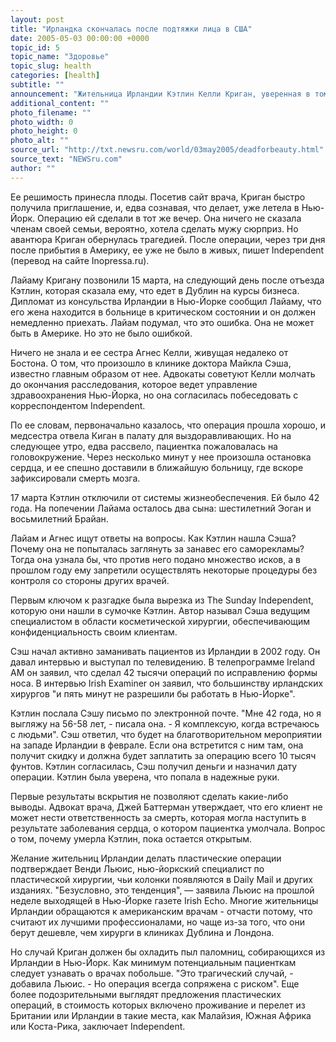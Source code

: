 ```yaml
---
layout: post
title: "Ирландка скончалась после подтяжки лица в США"
date: 2005-05-03 00:00:00 +0000
topic_id: 5
topic_name: "Здоровье"
topic_slug: health
categories: [health]
subtitle: ""
announcement: "Жительница Ирландии Кэтлин Келли Криган, уверенная в том, что красота покидает ее, приняла решение, которое всего несколько лет назад показалось бы немыслимым жене фермера и матери двух детей: она сделает подтяжку лица у знаменитого хирурга с Манхэттена, о котором она читала в газетах."
additional_content: ""
photo_filename: ""
photo_width: 0
photo_height: 0
photo_alt: ""
source_url: "http://txt.newsru.com/world/03may2005/deadforbeauty.html"
source_text: "NEWSru.com"
author: ""
---
```

Ее решимость принесла плоды. Посетив сайт врача, Криган быстро получила приглашение, и, едва сознавая, что делает, уже летела в Нью-Йорк. Операцию ей сделали в тот же вечер. Она ничего не сказала членам своей семьи, вероятно, хотела сделать мужу сюрприз. Но авантюра Криган обернулась трагедией. После операции, через три дня после прибытия в Америку, ее уже не было в живых, пишет Independent (перевод на сайте Inopressa.ru).

Лайаму Кригану позвонили 15 марта, на следующий день после отъезда Кэтлин, которая сказала ему, что едет в Дублин на курсы бизнеса. Дипломат из консульства Ирландии в Нью-Йорке сообщил Лайаму, что его жена находится в больнице в критическом состоянии и он должен немедленно приехать. Лайам подумал, что это ошибка. Она не может быть в Америке. Но это не было ошибкой.

Ничего не знала и ее сестра Агнес Келли, живущая недалеко от Бостона. О том, что произошло в клинике доктора Майкла Сэша, известно главным образом от нее. Адвокаты советуют Келли молчать до окончания расследования, которое ведет управление здравоохранения Нью-Йорка, но она согласилась побеседовать с корреспондентом Independent.

По ее словам, первоначально казалось, что операция прошла хорошо, и медсестра отвела Киган в палату для выздоравливающих. Но на следующее утро, едва рассвело, пациентка пожаловалась на головокружение. Через несколько минут у нее произошла остановка сердца, и ее спешно доставили в ближайшую больницу, где вскоре зафиксировали смерть мозга.

17 марта Кэтлин отключили от системы жизнеобеспечения. Ей было 42 года. На попечении Лайама осталось два сына: шестилетний Эоган и восьмилетний Брайан.

Лайам и Агнес ищут ответы на вопросы. Как Кэтлин нашла Сэша? Почему она не попыталась заглянуть за занавес его саморекламы? Тогда она узнала бы, что против него подано множество исков, а в прошлом году ему запретили осуществлять некоторые процедуры без контроля со стороны других врачей.

Первым ключом к разгадке была вырезка из The Sunday Independent, которую они нашли в сумочке Кэтлин. Автор называл Сэша ведущим специалистом в области косметической хирургии, обеспечивающим конфиденциальность своим клиентам.

Сэш начал активно заманивать пациентов из Ирландии в 2002 году. Он давал интервью и выступал по телевидению. В телепрограмме Ireland AM он заявил, что сделал 42 тысячи операций по исправлению формы носа. В интервью Irish Examiner он заявил, что большинству ирландских хирургов "и пять минут не разрешили бы работать в Нью-Йорке".

Кэтлин послала Сэшу письмо по электронной почте. "Мне 42 года, но я выгляжу на 56-58 лет, - писала она. - Я комплексую, когда встречаюсь с людьми". Сэш ответил, что будет на благотворительном мероприятии на западе Ирландии в феврале. Если она встретится с ним там, она получит скидку и должна будет заплатить за операцию всего 10 тысяч фунтов. Кэтлин согласилась, Сэш получил деньги и назначил дату операции. Кэтлин была уверена, что попала в надежные руки.

Первые результаты вскрытия не позволяют сделать какие-либо выводы. Адвокат врача, Джей Баттерман утверждает, что его клиент не может нести ответственность за смерть, которая могла наступить в результате заболевания сердца, о котором пациентка умолчала. Вопрос о том, почему умерла Кэтлин, пока остается открытым.

Желание жительниц Ирландии делать пластические операции подтверждает Венди Льюис, нью-йоркский специалист по пластической хирургии, чьи колонки появляются в Daily Mail и других изданиях. "Безусловно, это тенденция", &mdash; заявила Льюис на прошлой неделе выходящей в Нью-Йорке газете Irish Echo. Многие жительницы Ирландии обращаются к американским врачам - отчасти потому, что считают их лучшими профессионалами, но чаще из-за того, что они берут дешевле, чем хирурги в клиниках Дублина и Лондона.

Но случай Криган должен бы охладить пыл паломниц, собирающихся из Ирландии в Нью-Йорк. Как минимум потенциальным пациенткам следует узнавать о врачах побольше. "Это трагический случай, - добавила Льюис. - Но операция всегда сопряжена с риском". Еще более подозрительными выглядят предложения пластических операций, в стоимость которых включено проживание и перелет из Британии или Ирландии в такие места, как Малайзия, Южная Африка или Коста-Рика, заключает Independent.
